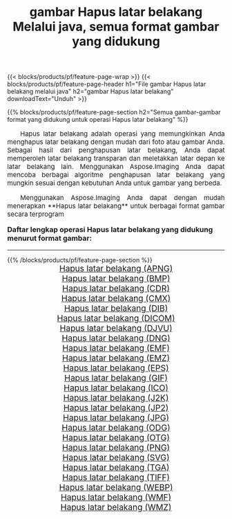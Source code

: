 ﻿---
title: gambar Hapus latar belakang Melalui java, semua format gambar yang didukung 
weight: 3920
url: /id/java/remove-background/ 
lang: id
langdirlevel: 2
locales: zh-hans,ja,it,ru,de,es,fr,nl,id,lt,pl,pt,vi,tr,ko,zh-hant,ar,hi,th,sv,cs,uk,he
description: Menggunakan Aspose.Imaging Anda dapat dengan mudah Hapus latar belakang gambar Via java
---

{{< blocks/products/pf/feature-page-wrap >}}
{{< blocks/products/pf/feature-page-header h1="File gambar Hapus latar belakang melalui java" h2="gambar Hapus latar belakang" downloadText="Unduh" >}}


{{% blocks/products/pf/feature-page-section  h2="Semua gambar-gambar format yang didukung untuk operasi Hapus latar belakang" %}}
<p align="justify" style="text-indent:2em;font-size:15px;">
Hapus latar belakang adalah operasi yang memungkinkan Anda menghapus latar belakang dengan mudah dari foto atau gambar Anda. Sebagai hasil dari penghapusan latar belakang, Anda dapat memperoleh latar belakang transparan dan meletakkan latar depan ke latar belakang lain. Menggunakan Aspose.Imaging Anda dapat mencoba berbagai algoritme penghapusan latar belakang yang mungkin sesuai dengan kebutuhan Anda untuk gambar yang berbeda.
</p>
<p align="justify" style="text-indent:2em;font-size:15px;">
Menggunakan Aspose.Imaging Anda dapat dengan mudah menerapkan **Hapus latar belakang** untuk berbagai format gambar secara terprogram
</p>
<h3 style="margin-top:16px;">
Daftar lengkap operasi Hapus latar belakang yang didukung menurut format gambar:
</h3>
<hr/>
{{% /blocks/products/pf/feature-page-section %}}
<div class="container-fluid productfamilypage bg-gray">
    <div class="convertypes bg-gray agp-content section">
        <div class="container">
		<div class="row other-converters" style="gap: 10px;font-size: 19px;text-align:center;">
		    <div class='col-md-3 other-converter remove-lp remove-rp'><a href="/imaging/id/java/remove-background/apng/" style="padding:15px;">Hapus latar belakang (APNG)</a></div><div class='col-md-3 other-converter remove-lp remove-rp'><a href="/imaging/id/java/remove-background/bmp/" style="padding:15px;">Hapus latar belakang (BMP)</a></div><div class='col-md-3 other-converter remove-lp remove-rp'><a href="/imaging/id/java/remove-background/cdr/" style="padding:15px;">Hapus latar belakang (CDR)</a></div><div class='col-md-3 other-converter remove-lp remove-rp'><a href="/imaging/id/java/remove-background/cmx/" style="padding:15px;">Hapus latar belakang (CMX)</a></div><div class='col-md-3 other-converter remove-lp remove-rp'><a href="/imaging/id/java/remove-background/dib/" style="padding:15px;">Hapus latar belakang (DIB)</a></div><div class='col-md-3 other-converter remove-lp remove-rp'><a href="/imaging/id/java/remove-background/dicom/" style="padding:15px;">Hapus latar belakang (DICOM)</a></div><div class='col-md-3 other-converter remove-lp remove-rp'><a href="/imaging/id/java/remove-background/djvu/" style="padding:15px;">Hapus latar belakang (DJVU)</a></div><div class='col-md-3 other-converter remove-lp remove-rp'><a href="/imaging/id/java/remove-background/dng/" style="padding:15px;">Hapus latar belakang (DNG)</a></div><div class='col-md-3 other-converter remove-lp remove-rp'><a href="/imaging/id/java/remove-background/emf/" style="padding:15px;">Hapus latar belakang (EMF)</a></div><div class='col-md-3 other-converter remove-lp remove-rp'><a href="/imaging/id/java/remove-background/emz/" style="padding:15px;">Hapus latar belakang (EMZ)</a></div><div class='col-md-3 other-converter remove-lp remove-rp'><a href="/imaging/id/java/remove-background/eps/" style="padding:15px;">Hapus latar belakang (EPS)</a></div><div class='col-md-3 other-converter remove-lp remove-rp'><a href="/imaging/id/java/remove-background/gif/" style="padding:15px;">Hapus latar belakang (GIF)</a></div><div class='col-md-3 other-converter remove-lp remove-rp'><a href="/imaging/id/java/remove-background/ico/" style="padding:15px;">Hapus latar belakang (ICO)</a></div><div class='col-md-3 other-converter remove-lp remove-rp'><a href="/imaging/id/java/remove-background/j2k/" style="padding:15px;">Hapus latar belakang (J2K)</a></div><div class='col-md-3 other-converter remove-lp remove-rp'><a href="/imaging/id/java/remove-background/jp2/" style="padding:15px;">Hapus latar belakang (JP2)</a></div><div class='col-md-3 other-converter remove-lp remove-rp'><a href="/imaging/id/java/remove-background/jpg/" style="padding:15px;">Hapus latar belakang (JPG)</a></div><div class='col-md-3 other-converter remove-lp remove-rp'><a href="/imaging/id/java/remove-background/odg/" style="padding:15px;">Hapus latar belakang (ODG)</a></div><div class='col-md-3 other-converter remove-lp remove-rp'><a href="/imaging/id/java/remove-background/otg/" style="padding:15px;">Hapus latar belakang (OTG)</a></div><div class='col-md-3 other-converter remove-lp remove-rp'><a href="/imaging/id/java/remove-background/png/" style="padding:15px;">Hapus latar belakang (PNG)</a></div><div class='col-md-3 other-converter remove-lp remove-rp'><a href="/imaging/id/java/remove-background/svg/" style="padding:15px;">Hapus latar belakang (SVG)</a></div><div class='col-md-3 other-converter remove-lp remove-rp'><a href="/imaging/id/java/remove-background/tga/" style="padding:15px;">Hapus latar belakang (TGA)</a></div><div class='col-md-3 other-converter remove-lp remove-rp'><a href="/imaging/id/java/remove-background/tiff/" style="padding:15px;">Hapus latar belakang (TIFF)</a></div><div class='col-md-3 other-converter remove-lp remove-rp'><a href="/imaging/id/java/remove-background/webp/" style="padding:15px;">Hapus latar belakang (WEBP)</a></div><div class='col-md-3 other-converter remove-lp remove-rp'><a href="/imaging/id/java/remove-background/wmf/" style="padding:15px;">Hapus latar belakang (WMF)</a></div><div class='col-md-3 other-converter remove-lp remove-rp'><a href="/imaging/id/java/remove-background/wmz/" style="padding:15px;">Hapus latar belakang (WMZ)</a></div>
                </div>
        </div>
    </div>
</div>
<br/>
